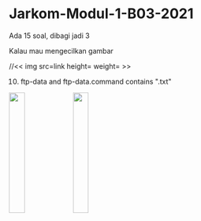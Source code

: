 # Jarkom-Modul-1-B03-2021

Ada 15 soal, dibagi jadi 3

Kalau mau mengecilkan gambar

//<< img src=link height= weight= >>

10. ftp-data and ftp-data.command contains ".txt"
<img src="https://user-images.githubusercontent.com/73766205/134611025-6081de7b-ea7b-4c15-8000-41d930a8e054.png" height="25%" weight="25%">

<img src="https://user-images.githubusercontent.com/73766205/134611076-bee2956b-a949-4fee-8cd8-147ede5548d1.png" height="25%" weight="25%">

